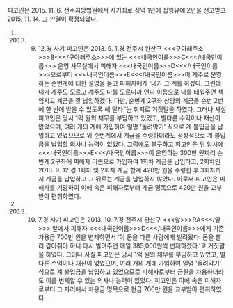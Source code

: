 피고인은 2015. 11. 6. 전주지방법원에서 사기죄로 징역 1년에 집행유예 2년을 선고받고 2015. 11. 14. 그 판결이 확정되었다.
1. 2013. 9. 12.경 사기
피고인은 2013. 9. 1.경 전주시 완산구 <<<구아래주소>>>B<<</구아래주소>>>에 있는 <<<내국인이름>>>C<<</내국인이름>>> 운영 사무실에서 피해자 <<<내국인이름>>>D<<</내국인이름>>>으로부터 <<<내국인이름>>>E<<</내국인이름>>>이 계주로 운영하는 순번계에 대한 설명을 듣고 피해자에게 ‘내가 그 계를 하겠다. 그런데 내가 계주도 모르고 계주도 나를 모르니까 언니 이름으로 나를 태워주면 책임지고 계금을 잘 납입하겠다. 다만, 순번계 2구좌 상당의 계금을 순번 2번에 한 번에 받을 수 있도록 해 달라.'는 취지로 거짓말을 하였다. 그러나 사실 피고인은 당시 1억 원의 채무를 부담하고 있었고, 별다른 수익이나 재산이 없었으며, 여러 개의 계에 가입하여 일명 ‘돌려막기' 식으로 계 불입금을 납입하고 있었으므로 위 순번계에서 계금을 수령하더라도 정상적으로 계 불입금을 납입할 의사나 능력이 없었다. 그럼에도 불구하고 피고인은 위 일시에 <<<내국인이름>>>E<<</내국인이름>>>이 운영하는 300만 원짜리 순번계 2구좌에 피해자 이름으로 가입하여 1회차 계금을 납입하고, 2회차인 2013. 9. 12.경 1회차 및 2회차 계금 합계 420만 원을 수령한 후 3회차까지 계금을 납입하고 그 뒤로는 계금을 납입하지 않았다. 이로써 피고인은 피해자를 기망하여 이에 속은 피해자로부터 계금 명목으로 420만 원을 교부받아 편취하였다.
2. 2013. 10. 7.경 사기
피고인은 2013. 10. 7.경 전주시 완산구 <<<앞>>>RA<<</앞>>> 앞에서 피해자 <<<내국인이름>>>D<<</내국인이름>>>에게 기존 차용금 700만 원을 변제하면서 ‘이 돈을 다른 사람에게 빌려왔다. 돈을 빨리 갚아줘야 하니 다시 빌려주면 매일 385,000원씩 변제하겠다.'고 거짓말을 하였다. 그러나 사실 피고인은 당시 1억 원의 채무를 부담하고 있었고, 별다른 수익이나 재산이 없었으며, 여러 개의 계에 가입하여 일명 ‘돌려막기' 식으로 계 불입금을 납입하고 있었으므로 피해자로부터 금원을 차용하더라도 이를 변제할 수 있는 의사나 능력이 없었다. 피고인은 이에 속은 피해자로부터 그 자리에서 차용금 명목으로 현금 700만 원을 교부받아 편취하였다.